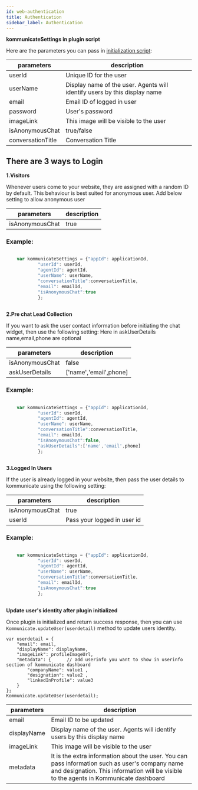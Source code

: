 ```yaml
---
id: web-authentication
title: Authentication
sidebar_label: Authentication
---
```



**kommunicateSettings in plugin script**

Here are the parameters you can pass in [initialization script](https://docs.kommunicate.io/docs/web-installation.html#script'): 

|parameters | description|
|---    |---    |
|userId | Unique ID for the user|
|userName | Display name of the user. Agents will identify users by this display name|
|email | Email ID of logged in user|
|password | User's password|
|imageLink | This image will be visible to the user |
|isAnonymousChat | true/false|
|conversationTitle | Conversation Title|

## There are 3 ways to Login

**1.Visitors**

Whenever users come to your website, they are assigned with a random ID by default. This behaviour is best suited for anonymous user.
Add below setting to allow anonymous user


|parameters | description|
|---    |---    |
|isAnonymousChat | true|


### Example:
```javascript

    var kommunicateSettings = {"appId": applicationId,
            "userId": userId,
            "agentId": agentId,
            "userName": userName,
            "conversationTitle":conversationTitle,
            "email": emailId,
            "isAnonymousChat":true
            };
   

```

**2.Pre chat Lead Collection**

If you want to ask the user contact information before initiating the chat widget, then use the following setting:
Here in askUserDetails name,email,phone are optional

|parameters | description|
|---    |---    |
|isAnonymousChat | false|
|askUserDetails  | ['name','email',phone]|

### Example:
```javascript

    var kommunicateSettings = {"appId": applicationId,
            "userId": userId,
            "agentId": agentId,
            "userName": userName,
            "conversationTitle":conversationTitle,
            "email": emailId,
            "isAnonymousChat":false,
            "askUserDetails":['name','email',phone]
            };
   

```

**3.Logged In Users**

If the user is already logged in your website, then pass the user details to kommunicate using the following setting:

|parameters | description|
|---    |---    |
|isAnonymousChat| true|
|userId| Pass your logged in user id|



### Example:
```javascript

    var kommunicateSettings = {"appId": applicationId,
            "userId": userId,
            "agentId": agentId,
            "userName": userName,
            "conversationTitle":conversationTitle,
            "email": emailId,
            "isAnonymousChat":true
            };
   

```


**Update user's identity after plugin initialized**

Once plugin is initialized and return success response, then you can use `Kommunicate.updateUser(userdetail)` method to update users identity.

```
var userdetail = {
    "email": email,
    "displayName": displayName,
    "imageLink": profileImageUrl,
    "metadata": {      // add userinfo you want to show in userinfo section of kommunicate dashboard
        "companyName": value1 ,
        "designation": value2 ,
        "linkedInProfile": value3
    }
};
Kommunicate.updateUser(userdetail);
```
|parameters | description|
|---    |---    |
|email| Email ID to be updated|
|displayName | Display name of the user. Agents will identify users by this display name|
|imageLink | This image will be visible to the user |
|metadata | It is the extra information about the user. You can pass information such as user's company name and designation. This information will be visible to the agents in Kommunicate dashboard |
